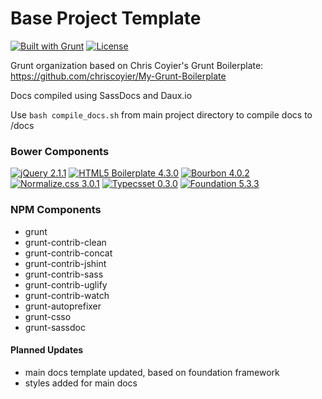 # Base Project Template
[![Built with Grunt](https://cdn.gruntjs.com/builtwith.png)](http://gruntjs.com/) [![License](http://b.repl.ca/v1/license-MIT-aacc22.png)]()

Grunt organization based on Chris Coyier's Grunt Boilerplate: https://github.com/chriscoyier/My-Grunt-Boilerplate

Docs compiled using SassDocs and Daux.io

Use `bash compile_docs.sh` from main project directory to compile docs to /docs


### Bower Components
[![jQuery 2.1.1](http://b.repl.ca/v1/jQuery-2.1.1-blue.png)](https://github.com/jquery/jquery)
[![HTML5 Boilerplate 4.3.0](http://b.repl.ca/v1/HTML5_Boilerplate-4.3.0-blue.png)](https://github.com/h5bp/html5-boilerplate)
[![Bourbon 4.0.2](http://b.repl.ca/v1/Bourbon-4.0.2-blue.png)](https://github.com/thoughtbot/bourbon)
[![Normalize.css 3.0.1](http://b.repl.ca/v1/Normalize.css-3.0.1-blue.png)](https://github.com/necolas/normalize.css)
[![Typecsset 0.3.0](http://b.repl.ca/v1/Typecsset-0.3.0-blue.png)](https://github.com/csswizardry/typecsset)
[![Foundation 5.3.3](http://b.repl.ca/v1/Foundation-5.3.3-blue.png)](https://github.com/zurb/foundation)


### NPM Components
* grunt
* grunt-contrib-clean
* grunt-contrib-concat
* grunt-contrib-jshint
* grunt-contrib-sass
* grunt-contrib-uglify
* grunt-contrib-watch
* grunt-autoprefixer
* grunt-csso
* grunt-sassdoc



#### Planned Updates
* main docs template updated, based on foundation framework
* styles added for main docs